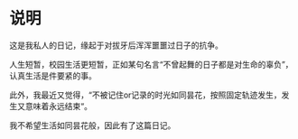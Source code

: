 # 说明

这是我私人的日记，缘起于对拔牙后浑浑噩噩过日子的抗争。

人生短暂，校园生活更短暂，正如某句名言“不曾起舞的日子都是对生命的辜负”，认真生活是件要紧的事。

此外，我最近又觉得，“不被记住or记录的时光如同昙花，按照固定轨迹发生，发生又意味着永远结束“。

我不希望生活如同昙花般，因此有了这篇日记。